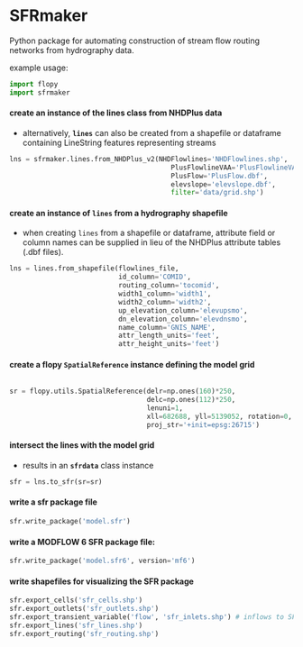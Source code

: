 SFRmaker
===
Python package for automating construction of stream flow routing networks from hydrography data.

example usage:  

```python
import flopy
import sfrmaker
```
#### create an instance of the lines class from NHDPlus data 
* alternatively, **`lines`** can also be created from a shapefile or dataframe containing LineString features representing streams

```python
lns = sfrmaker.lines.from_NHDPlus_v2(NHDFlowlines='NHDFlowlines.shp',  
                            			PlusFlowlineVAA='PlusFlowlineVAA.dbf',  
                            			PlusFlow='PlusFlow.dbf',  
                            			elevslope='elevslope.dbf',  
                            			filter='data/grid.shp')
```
#### create an instance of `lines` from a hydrography shapefile
* when creating `lines` from a shapefile or dataframe, attribute field or column names can be supplied in lieu of the NHDPlus attribute tables (.dbf files).


```python
lns = lines.from_shapefile(flowlines_file,
                           id_column='COMID',
                           routing_column='tocomid',
                           width1_column='width1',
                           width2_column='width2',
                           up_elevation_column='elevupsmo',
                           dn_elevation_column='elevdnsmo',
                           name_column='GNIS_NAME',
                           attr_length_units='feet',
                           attr_height_units='feet')
```
                     
#### create a flopy `SpatialReference` instance defining the model grid

```python

sr = flopy.utils.SpatialReference(delr=np.ones(160)*250,
                                  delc=np.ones(112)*250,
                                  lenuni=1,
                                  xll=682688, yll=5139052, rotation=0,
                                  proj_str='+init=epsg:26715')
```

#### intersect the lines with the model grid
* results in an **`sfrdata`** class instance

```python
sfr = lns.to_sfr(sr=sr)
```

#### write a sfr package file

```python
sfr.write_package('model.sfr')
```
#### write a MODFLOW 6 SFR package file:

```python
sfr.write_package('model.sfr6', version='mf6')
```
#### write shapefiles for visualizing the SFR package
```python
sfr.export_cells('sfr_cells.shp')
sfr.export_outlets('sfr_outlets.shp')
sfr.export_transient_variable('flow', 'sfr_inlets.shp') # inflows to SFR network
sfr.export_lines('sfr_lines.shp')
sfr.export_routing('sfr_routing.shp')
```